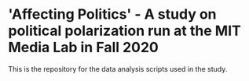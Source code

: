 # 'Affecting Politics' - A study on political polarization run at the MIT Media Lab in Fall 2020

This is the repository for the data analysis scripts used in the study.
